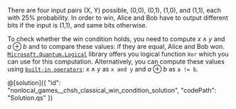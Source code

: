 There are four input pairs (X, Y) possible, (0,0), (0,1), (1,0), and (1,1), each with 25% probability.
In order to win, Alice and Bob have to output different bits if the input is (1,1), and same bits otherwise.

To check whether the win condition holds, you need to compute $x ∧ y$ and $a ⊕ b$ and to compare these values: if they are equal, Alice and Bob won. [`Microsoft.Quantum.Logical`](https://learn.microsoft.com/qsharp/api/qsharp-lang/microsoft.quantum.logical/xor) library offers you logical function `Xor` which you can use for this computation. Alternatively, you can compute these values using [`built-in operators`](https://learn.microsoft.com/azure/quantum/user-guide/language/expressions/logicalexpressions): $x ∧ y$ as `x and y` and $a ⊕ b$ as `a != b`.


@[solution]({
    "id": "nonlocal_games__chsh_classical_win_condition_solution",
    "codePath": "Solution.qs"
})
